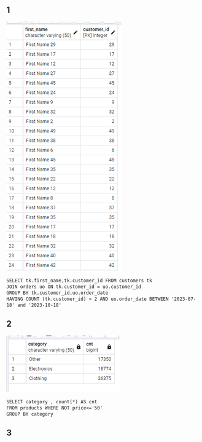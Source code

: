## 1

![](1kr181023.PNG)
```
SELECT tk.first_name,tk.customer_id FROM customers tk
JOIN orders uo ON tk.customer_id = uo.customer_id
GROUP BY tk.customer_id,uo.order_date
HAVING COUNT (tk.customer_id) > 2 AND uo.order_date BETWEEN '2023-07-18' and '2023-10-18'

```
## 2

![](2kr181023.PNG)
```
SELECT category , count(*) AS cnt
FROM products WHERE NOT price<='50'
GROUP BY category

```

## 3

